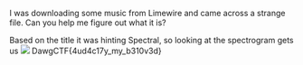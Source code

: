 I was downloading some music from Limewire and came across a strange file. Can you help me figure out what it is?

Based on the title it was hinting Spectral, so looking at the spectrogram gets us
![](Images/Pasted%20image%2020250419133256.png)
DawgCTF{4ud4c17y_my_b310v3d}